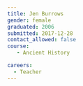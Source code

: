 ```yaml
---
title: Jen Burrows
gender: female
graduated: 2006
submitted: 2017-12-28
contact_allowed: false
course:
   - Ancient History

careers:
  - Teacher
---
```

